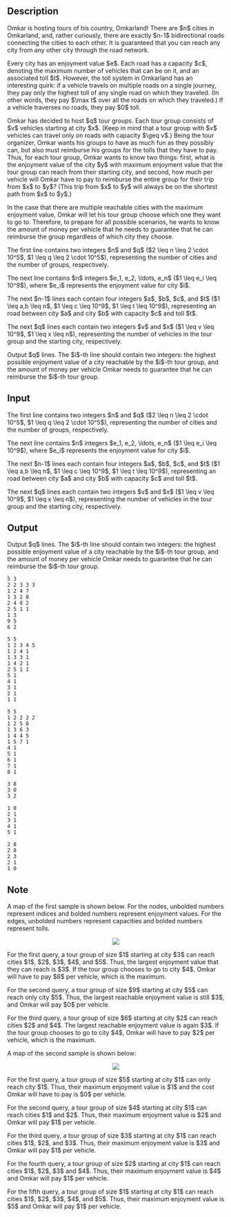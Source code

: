 ## Description

<div><p>Omkar is hosting tours of his country, Omkarland! There are $n$ cities in Omkarland, and, rather curiously, there are exactly $n-1$ bidirectional roads connecting the cities to each other. It is guaranteed that you can reach any city from any other city through the road network.</p><p>Every city has an enjoyment value $e$. Each road has a capacity $c$, denoting the maximum number of vehicles that can be on it, and an associated toll $t$. However, the toll system in Omkarland has an interesting quirk: if a vehicle travels on multiple roads on a single journey, they pay only the highest toll of any single road on which they traveled. (In other words, they pay $\max t$ over all the roads on which they traveled.) If a vehicle traverses no roads, they pay $0$ toll.</p><p>Omkar has decided to host $q$ tour groups. Each tour group consists of $v$ vehicles starting at city $x$. (Keep in mind that a tour group with $v$ vehicles can travel only on roads with capacity $\geq v$.) Being the tour organizer, Omkar wants his groups to have as much fun as they possibly can, but also must reimburse his groups for the tolls that they have to pay. Thus, for each tour group, Omkar wants to know two things: first, what is the enjoyment value of the city $y$ with maximum enjoyment value that the tour group can reach from their starting city, and second, how much per vehicle will Omkar have to pay to reimburse the entire group for their trip from $x$ to $y$? (This trip from $x$ to $y$ will always be on the shortest path from $x$ to $y$.)</p><p>In the case that there are multiple reachable cities with the maximum enjoyment value, Omkar will let his tour group choose which one they want to go to. Therefore, to prepare for all possible scenarios, he wants to know the amount of money per vehicle that he needs to guarantee that he can reimburse the group regardless of which city they choose.</p></div><div class="input-specification"><p>The first line contains two integers $n$ and $q$ ($2 \leq n \leq 2 \cdot 10^5$, $1 \leq q \leq 2 \cdot 10^5$), representing the number of cities and the number of groups, respectively.</p><p>The next line contains $n$ integers $e_1, e_2, \ldots, e_n$ ($1 \leq e_i \leq 10^9$), where $e_i$ represents the enjoyment value for city $i$.</p><p>The next $n-1$ lines each contain four integers $a$, $b$, $c$, and $t$ ($1 \leq a,b \leq n$, $1 \leq c \leq 10^9$, $1 \leq t \leq 10^9$), representing an road between city $a$ and city $b$ with capacity $c$ and toll $t$.</p><p>The next $q$ lines each contain two integers $v$ and $x$ ($1 \leq v \leq 10^9$, $1 \leq x \leq n$), representing the number of vehicles in the tour group and the starting city, respectively.</p></div><div class="output-specification"><p>Output $q$ lines. The $i$-th line should contain two integers: the highest possible enjoyment value of a city reachable by the $i$-th tour group, and the amount of money per vehicle Omkar needs to guarantee that he can reimburse the $i$-th tour group.</p></div>

## Input

<p>The first line contains two integers $n$ and $q$ ($2 \leq n \leq 2 \cdot 10^5$, $1 \leq q \leq 2 \cdot 10^5$), representing the number of cities and the number of groups, respectively.</p><p>The next line contains $n$ integers $e_1, e_2, \ldots, e_n$ ($1 \leq e_i \leq 10^9$), where $e_i$ represents the enjoyment value for city $i$.</p><p>The next $n-1$ lines each contain four integers $a$, $b$, $c$, and $t$ ($1 \leq a,b \leq n$, $1 \leq c \leq 10^9$, $1 \leq t \leq 10^9$), representing an road between city $a$ and city $b$ with capacity $c$ and toll $t$.</p><p>The next $q$ lines each contain two integers $v$ and $x$ ($1 \leq v \leq 10^9$, $1 \leq x \leq n$), representing the number of vehicles in the tour group and the starting city, respectively.</p>

## Output

<p>Output $q$ lines. The $i$-th line should contain two integers: the highest possible enjoyment value of a city reachable by the $i$-th tour group, and the amount of money per vehicle Omkar needs to guarantee that he can reimburse the $i$-th tour group.</p>





```input1
5 3
2 2 3 3 3
1 2 4 7
1 3 2 8
2 4 8 2
2 5 1 1
1 3
9 5
6 2
```




```input2
5 5
1 2 3 4 5
1 2 4 1
1 3 3 1
1 4 2 1
2 5 1 1
5 1
4 1
3 1
2 1
1 1
```




```input3
5 5
1 2 2 2 2
1 2 5 8
1 3 6 3
1 4 4 5
1 5 7 1
4 1
5 1
6 1
7 1
8 1
```




```output1
3 8
3 0
3 2
```




```output2
1 0
2 1
3 1
4 1
5 1
```




```output3
2 8
2 8
2 3
2 1
1 0
```



## Note

<p>A map of the first sample is shown below. For the nodes, unbolded numbers represent indices and bolded numbers represent enjoyment values. For the edges, unbolded numbers represent capacities and bolded numbers represent tolls.</p><center> <img class="tex-graphics" src="file://7ZC95urd.png" style="max-width: 100.0%;max-height: 100.0%;"> </center><p>For the first query, a tour group of size $1$ starting at city $3$ can reach cities $1$, $2$, $3$, $4$, and $5$. Thus, the largest enjoyment value that they can reach is $3$. If the tour group chooses to go to city $4$, Omkar will have to pay $8$ per vehicle, which is the maximum.</p><p>For the second query, a tour group of size $9$ starting at city $5$ can reach only city $5$. Thus, the largest reachable enjoyment value is still $3$, and Omkar will pay $0$ per vehicle.</p><p>For the third query, a tour group of size $6$ starting at city $2$ can reach cities $2$ and $4$. The largest reachable enjoyment value is again $3$. If the tour group chooses to go to city $4$, Omkar will have to pay $2$ per vehicle, which is the maximum.</p><p>A map of the second sample is shown below:</p><center> <img class="tex-graphics" src="file://8FY3Vfoz.png" style="max-width: 100.0%;max-height: 100.0%;"> </center><p>For the first query, a tour group of size $5$ starting at city $1$ can only reach city $1$. Thus, their maximum enjoyment value is $1$ and the cost Omkar will have to pay is $0$ per vehicle.</p><p>For the second query, a tour group of size $4$ starting at city $1$ can reach cities $1$ and $2$. Thus, their maximum enjoyment value is $2$ and Omkar will pay $1$ per vehicle.</p><p>For the third query, a tour group of size $3$ starting at city $1$ can reach cities $1$, $2$, and $3$. Thus, their maximum enjoyment value is $3$ and Omkar will pay $1$ per vehicle.</p><p>For the fourth query, a tour group of size $2$ starting at city $1$ can reach cities $1$, $2$, $3$ and $4$. Thus, their maximum enjoyment value is $4$ and Omkar will pay $1$ per vehicle.</p><p>For the fifth query, a tour group of size $1$ starting at city $1$ can reach cities $1$, $2$, $3$, $4$, and $5$. Thus, their maximum enjoyment value is $5$ and Omkar will pay $1$ per vehicle.</p>
